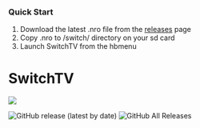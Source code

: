 ### Quick Start

1. Download the latest .nro file from the [releases](https://github.com/butforme/SwitchTV/releases) page
2. Copy .nro to /switch/ directory on your sd card
3. Launch SwitchTV from the hbmenu

# SwitchTV

![](https://github.com/butforme/SwitchTV/blob/master/icon.jpg)

![GitHub release (latest by date)](https://img.shields.io/github/v/release/butforme/SwitchTV?style=flat-square) ![GitHub All Releases](https://img.shields.io/github/downloads/butforme/SwitchTV/total?style=flat-square)
